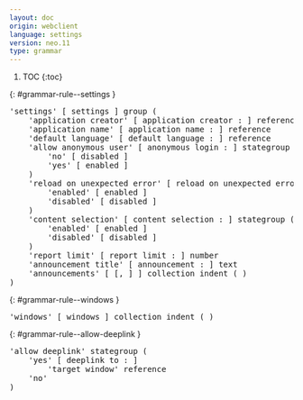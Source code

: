 ```yaml
---
layout: doc
origin: webclient
language: settings
version: neo.11
type: grammar
---
```


1. TOC
{:toc}


{: #grammar-rule--settings }
<div class="language-js highlighter-rouge">
<div class="highlight">
<pre class="highlight language-js code-custom">
'<span class="token string">settings</span>' [ <span class="token operator">settings</span> ] group (
	'<span class="token string">application creator</span>' [ <span class="token operator">application</span> <span class="token operator">creator</span> <span class="token operator">:</span> ] reference
	'<span class="token string">application name</span>' [ <span class="token operator">application</span> <span class="token operator">name</span> <span class="token operator">:</span> ] reference
	'<span class="token string">default language</span>' [ <span class="token operator">default</span> <span class="token operator">language</span> <span class="token operator">:</span> ] reference
	'<span class="token string">allow anonymous user</span>' [ <span class="token operator">anonymous</span> <span class="token operator">login</span> <span class="token operator">:</span> ] stategroup (
		'<span class="token string">no</span>' [ <span class="token operator">disabled</span> ]
		'<span class="token string">yes</span>' [ <span class="token operator">enabled</span> ]
	)
	'<span class="token string">reload on unexpected error</span>' [ <span class="token operator">reload</span> <span class="token operator">on</span> <span class="token operator">unexpected</span> <span class="token operator">error</span> <span class="token operator">:</span> ] stategroup (
		'<span class="token string">enabled</span>' [ <span class="token operator">enabled</span> ]
		'<span class="token string">disabled</span>' [ <span class="token operator">disabled</span> ]
	)
	'<span class="token string">content selection</span>' [ <span class="token operator">content</span> <span class="token operator">selection</span> <span class="token operator">:</span> ] stategroup (
		'<span class="token string">enabled</span>' [ <span class="token operator">enabled</span> ]
		'<span class="token string">disabled</span>' [ <span class="token operator">disabled</span> ]
	)
	'<span class="token string">report limit</span>' [ <span class="token operator">report</span> <span class="token operator">limit</span> <span class="token operator">:</span> ] number
	'<span class="token string">announcement title</span>' [ <span class="token operator">announcement</span> <span class="token operator">:</span> ] text
	'<span class="token string">announcements</span>' [ <span class="token operator">[</span>, <span class="token operator">]</span> ] collection indent ( )
)
</pre>
</div>
</div>

{: #grammar-rule--windows }
<div class="language-js highlighter-rouge">
<div class="highlight">
<pre class="highlight language-js code-custom">
'<span class="token string">windows</span>' [ <span class="token operator">windows</span> ] collection indent ( )
</pre>
</div>
</div>

{: #grammar-rule--allow-deeplink }
<div class="language-js highlighter-rouge">
<div class="highlight">
<pre class="highlight language-js code-custom">
'<span class="token string">allow deeplink</span>' stategroup (
	'<span class="token string">yes</span>' [ <span class="token operator">deeplink</span> <span class="token operator">to</span> <span class="token operator">:</span> ]
		'<span class="token string">target window</span>' reference
	'<span class="token string">no</span>'
)
</pre>
</div>
</div>
